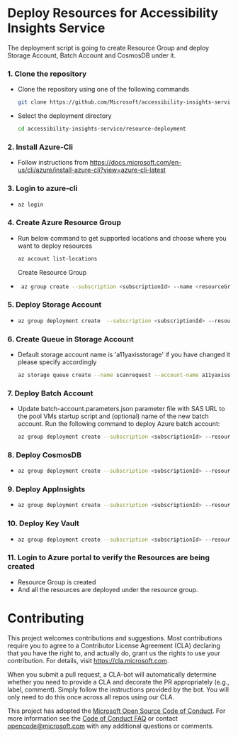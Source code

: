 # Deploy Resources for Accessibility Insights Service

The deployment script is going to create Resource Group and deploy Storage Account, Batch Account and CosmosDB under it.

### 1. Clone the repository

-   Clone the repository using one of the following commands
    ```bash
    git clone https://github.com/Microsoft/accessibility-insights-service.git
    ```
-   Select the deployment directory
    ```bash
    cd accessibility-insights-service/resource-deployment
    ```

### 2. Install Azure-Cli

-   Follow instructions from https://docs.microsoft.com/en-us/cli/azure/install-azure-cli?view=azure-cli-latest

### 3. Login to azure-cli

-   ```bash
    az login
    ```

### 4. Create Azure Resource Group

-   Run below command to get supported locations and choose where you want to deploy resources

    ```bash
    az account list-locations
    ```

    Create Resource Group

-   ```bash
     az group create --subscription <subscriptionId> --name <resourceGroupName> --location <resourceGroupLocation>
    ```

### 5. Deploy Storage Account

-   ```bash
    az group deployment create  --subscription <subscriptionId> --resource-group <resourceGroupName> --template-file "./blob-storage/blob-storage.template.json" --parameters "./blob-storage/blob-storage.parameters.json"
    ```

### 6. Create Queue in Storage Account

-   Default storage account name is 'a11yaxisstorage' if you have changed it please specify accordingly
    ```bash
    az storage queue create --name scanrequest --account-name a11yaxisstorage
    ```

### 7. Deploy Batch Account

-   Update batch-account.parameters.json parameter file with SAS URL to the pool VMs startup script and (optional) name of the new batch account. Run the following command to deploy Azure batch account:

    ```bash
    az group deployment create --subscription <subscriptionId> --resource-group <resourceGroupName> --template-file "./batch-account/batch-account.template.json" --parameters "./batch-account/batch-account.parameters.json"
    ```

### 8. Deploy CosmosDB

-   ```bash
    az group deployment create --subscription <subscriptionId> --resource-group <resourceGroupName> --template-file "./cosmos-db/cosmos-db.template.json" --parameters "./cosmos-db/cosmos-db.parameters.json"
    ```

### 9. Deploy AppInsights

-   ```bash
    az group deployment create --subscription <subscriptionId> --resource-group <resourceGroupName> --template-file "./app-insights/app-insights.template.json" --parameters "./app-insights/app-insights.parameters.json"
    ```

### 10. Deploy Key Vault

-   ```bash
    az group deployment create --subscription <subscriptionId> --resource-group <resourceGroupName> --template-file "./key-vault/key-vault.template.json" --parameters "./key-vault/key-vault.parameters.json"
    ```

### 11. Login to Azure portal to verify the Resources are being created

-   Resource Group is created
-   And all the resources are deployed under the resource group.

# Contributing

This project welcomes contributions and suggestions. Most contributions require you to agree to a
Contributor License Agreement (CLA) declaring that you have the right to, and actually do, grant us
the rights to use your contribution. For details, visit https://cla.microsoft.com.

When you submit a pull request, a CLA-bot will automatically determine whether you need to provide
a CLA and decorate the PR appropriately (e.g., label, comment). Simply follow the instructions
provided by the bot. You will only need to do this once across all repos using our CLA.

This project has adopted the [Microsoft Open Source Code of Conduct](https://opensource.microsoft.com/codeofconduct/).
For more information see the [Code of Conduct FAQ](https://opensource.microsoft.com/codeofconduct/faq/) or
contact [opencode@microsoft.com](mailto:opencode@microsoft.com) with any additional questions or comments.
